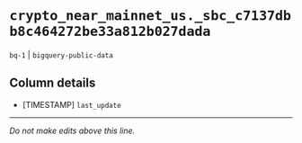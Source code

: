 # `crypto_near_mainnet_us._sbc_c7137dbb8c464272be33a812b027dada`
`bq-1` | `bigquery-public-data`

## Column details
* [TIMESTAMP] `last_update`

-------------------------------------------------------------------------------
*Do not make edits above this line.*
